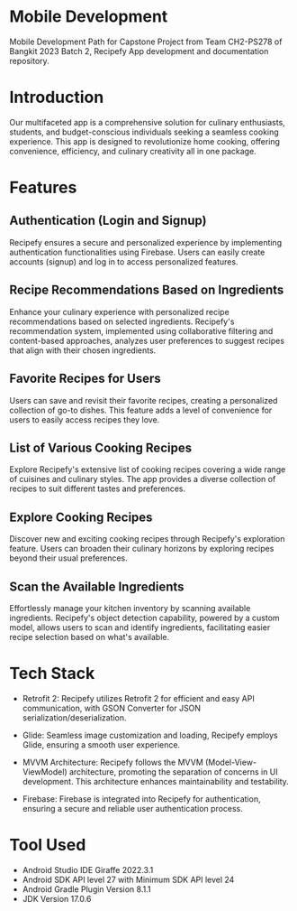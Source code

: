 # Mobile Development

Mobile Development Path for Capstone Project from Team CH2-PS278 of Bangkit 2023 Batch 2, Recipefy App development and documentation repository.

# Introduction

Our multifaceted app is a comprehensive solution for culinary enthusiasts, students, and budget-conscious individuals seeking a seamless cooking experience. This app is designed to revolutionize home cooking, offering convenience, efficiency, and culinary creativity all in one package.

# Features

## Authentication (Login and Signup)
Recipefy ensures a secure and personalized experience by implementing authentication functionalities using Firebase. Users can easily create accounts (signup) and log in to access personalized features.

## Recipe Recommendations Based on Ingredients
Enhance your culinary experience with personalized recipe recommendations based on selected ingredients. Recipefy's recommendation system, implemented using collaborative filtering and content-based approaches, analyzes user preferences to suggest recipes that align with their chosen ingredients.

## Favorite Recipes for Users
Users can save and revisit their favorite recipes, creating a personalized collection of go-to dishes. This feature adds a level of convenience for users to easily access recipes they love.

## List of Various Cooking Recipes
Explore Recipefy's extensive list of cooking recipes covering a wide range of cuisines and culinary styles. The app provides a diverse collection of recipes to suit different tastes and preferences.

## Explore Cooking Recipes
Discover new and exciting cooking recipes through Recipefy's exploration feature. Users can broaden their culinary horizons by exploring recipes beyond their usual preferences.

## Scan the Available Ingredients
Effortlessly manage your kitchen inventory by scanning available ingredients. Recipefy's object detection capability, powered by a custom model, allows users to scan and identify ingredients, facilitating easier recipe selection based on what's available.

# Tech Stack

- Retrofit 2: Recipefy utilizes Retrofit 2 for efficient and easy API communication, with GSON Converter for JSON serialization/deserialization.

- Glide: Seamless image customization and loading, Recipefy employs Glide, ensuring a smooth user experience.

- MVVM Architecture: Recipefy follows the MVVM (Model-View-ViewModel) architecture, promoting the separation of concerns in UI development. This architecture enhances maintainability and testability.

- Firebase: Firebase is integrated into Recipefy for authentication, ensuring a secure and reliable user authentication process.

# Tool Used

- Android Studio IDE Giraffe 2022.3.1
- Android SDK API level 27 with Minimum SDK API level 24
- Android Gradle Plugin Version 8.1.1
- JDK Version 17.0.6
